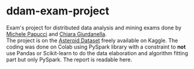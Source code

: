 # ddam-exam-project
Exam's project for distributed data analysis and mining exams done by [Michele Papucci](https://github.com/michelepapucci)
 and [Chiara Giurdanella](https://github.com/chiaragiurdanella).  
 The project is on the [Asteroid Dataset](https://www.kaggle.com/datasets/sakhawat18/asteroid-dataset) freely available on Kaggle. The coding was done on Colab using PySpark library with a constraint to **not** use Pandas or Scikit-learn to do the data elaboration and algorithm fitting part but only PySpark. 
 The report is readable here.
 

